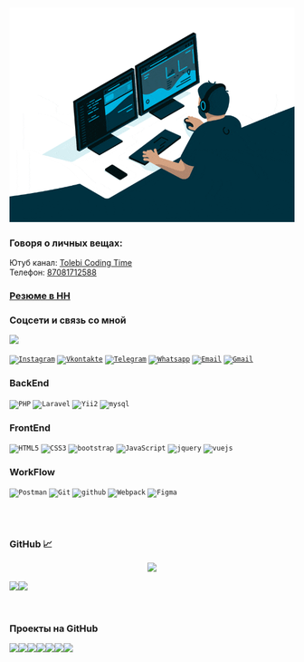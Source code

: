 <h3 align="center"><img src="https://github.com/tolebijaksybai/tolebijaksybai/blob/master/code.gif" alt="Coder GIF" max-height="250"></h3>

<h3 align="left">Говоря о личных вещах:</h3>
Ютуб канал: <a href="https://www.youtube.com/@tolebiCodingTime">Tolebi Coding Time</a>  <br/>
Телефон: <a href="tel:87081712588">87081712588</a> <br/>

<h3 align="left">
  <a href="https://hh.kz/resume/01a79915ff0ba597330039ed1f796b5a593474">
    Резюме в HH</a>
</h3>

<h3 align="left">Соцсети и связь со мной</h3>

![](https://visitor-badge.glitch.me/badge?page_id=tolebijaksybai.tolebijaksybai)


<code><a href="https://www.instagram.com/tolebijaksybai_/?hl=ru" title="Instagram" target="_blank"><img alt="Instagram" width="50px" height="50px" src="https://cdn.worldvectorlogo.com/logos/instagram-2016-6.svg" /></a></code>
<code><a href="https://vk.com/tolebi2017" target="_blank"><img alt="Vkontakte"  title="Vkontakte" width="50px" height="50px" src="https://cdn.worldvectorlogo.com/logos/vk-1.svg" /></a></code>
<code><a href="https://t.me/tolebi2020" target="_blank"><img alt="Telegram"  title="Telegram" width="50px" height="50px" src="https://cdn.worldvectorlogo.com/logos/telegram.svg" /></a></code>
<code><a href="https://wa.me/77081712588?text=Я%20заинтересован%20вашего%20навыки"  target="_blank"><img title="Whatsapp" alt="Whatsapp" width="50px" height="50px" src="https://cdn.worldvectorlogo.com/logos/whatsapp-business.svg" /></a></code>
<code><a href="mailto:ztolebi@mail.ru" target="_blank"><img alt="Email"  title="Email" width="50px" height="50px" src="https://cdn.worldvectorlogo.com/logos/mail-ios.svg" /></a></code>
<code><a href="mailto:tolebizaksybaj@gmail.com" target="_blank"><img alt="Gmail"  title="Gmail" width="50px" height="50px" src="https://cdn.worldvectorlogo.com/logos/gmail-icon-2.svg" /></a></code>

<h3 align="left">BackEnd</h3>
<code><img alt="PHP" width="50px" height="50px" src="https://cdn.worldvectorlogo.com/logos/php-1.svg"/></code>
<code><img alt="Laravel" width="50px" height="50px" src="https://cdn.worldvectorlogo.com/logos/laravel-2.svg"/></code>
<code><img alt="Yii2" width="50px" height="50px" src="https://cdn.worldvectorlogo.com/logos/yii.svg"/></code>
<code><img alt="mysql" width="50px" height="50px" src="https://cdn.worldvectorlogo.com/logos/mysql-3.svg"/></code>

<h3 align="left">FrontEnd</h3>

<code><img title="HTML5" alt="HTML5" width="50px" height="50px" src="https://cdn.worldvectorlogo.com/logos/html-1.svg" /></code>
<code><img title="CSS3" alt="CSS3" width="50px" height="50px" src="https://cdn.worldvectorlogo.com/logos/css-3.svg" /></code>
<code><img title="Bootstrap" alt="bootstrap" width="50px" height="50px" src="https://cdn.worldvectorlogo.com/logos/bootstrap-5-1.svg"/></code>
<code><img title="JavaScript" alt="JavaScript" width="50px" height="50px" src="https://cdn.worldvectorlogo.com/logos/logo-javascript.svg" /></code>
<code><img title="jQuery" alt="jquery" width="50px" height="60px" src="https://cdn.worldvectorlogo.com/logos/jquery.svg" /></code>
<code><img title="Vue js" alt="vuejs" width="50px" height="50px" src="https://cdn.worldvectorlogo.com/logos/vue-js-1.svg"/></code>

<h3 align="left">WorkFlow</h3>
<code><img alt="Postman" width="50px"  height="50px" src="https://cdn.worldvectorlogo.com/logos/postman.svg" /></code>
<code><img alt="Git" width="50px"  height="50px" src="https://cdn.worldvectorlogo.com/logos/git-icon.svg" /></code>
<code><img alt="github" width="50px" height="50px" src="https://cdn.worldvectorlogo.com/logos/github-icon-1.svg"/></code>
<code><img alt="Webpack" width="50px" height="50px" src="https://cdn.worldvectorlogo.com/logos/webpack-icon.svg"/></code>
<code><img alt="Figma" width="50px" height="40px" src="https://cdn.worldvectorlogo.com/logos/figma-1.svg" /></code>


<br><br>
<h3 align="left">GitHub 📈 </h3><p align="center">
<img src="https://github-readme-streak-stats.herokuapp.com/?user=tolebijaksybai&theme=tokyonight" height="200"><br>
  
<img src='https://github-readme-stats.vercel.app/api?username=tolebijaksybai&show_icons=true&theme=tokyonight&count_private=trueline_height=48'/><img src="https://github-readme-stats.vercel.app/api/top-langs/?username=tolebijaksybai&layout=compact&theme=tokyonight&icon_color=6392DF&hide=prs"/>



<br>

<h3 align="left">Проекты на GitHub</h3>
<a href="https://tolebijaksybai.github.io/Gipsolit_project/">
  <img align="left" src="https://github-readme-stats.vercel.app/api/pin/?username=tolebijaksybai&repo=Gipsolit_project&title_color=ffffff&text_color=c9cacc&icon_color=2bbc8a&bg_color=1d1f21" />
</a>
<a href="https://tolebijaksybai.github.io/Delevery_Sushi_project/">
  <img align="left" src="https://github-readme-stats.vercel.app/api/pin/?username=tolebijaksybai&repo=Delevery_Sushi_project&title_color=ffffff&text_color=c9cacc&icon_color=2bbc8a&bg_color=1d1f21" />
</a> 
<a href="https://tolebijaksybai.github.io/UberEate_project/">
  <img align="left" src="https://github-readme-stats.vercel.app/api/pin/?username=tolebijaksybai&repo=UberEate_project&title_color=ffffff&text_color=c9cacc&icon_color=2bbc8a&bg_color=1d1f21" />
</a> 
<a href="https://tolebijaksybai.github.io/Pikadu_project/">
  <img align="left" src="https://github-readme-stats.vercel.app/api/pin/?username=tolebijaksybai&repo=Pikadu_project&title_color=ffffff&text_color=c9cacc&icon_color=2bbc8a&bg_color=1d1f21" />
</a> 
<a href="https://tolebijaksybai.github.io/MartaUP_project/">
  <img align="left" src="https://github-readme-stats.vercel.app/api/pin/?username=tolebijaksybai&repo=MartaUP_project&title_color=ffffff&text_color=c9cacc&icon_color=2bbc8a&bg_color=1d1f21" />
</a> 
<a href="https://tolebijaksybai.github.io/PartFolio_project/">
  <img align="left" src="https://github-readme-stats.vercel.app/api/pin/?username=tolebijaksybai&repo=PartFolio_project&title_color=ffffff&text_color=c9cacc&icon_color=2bbc8a&bg_color=1d1f21" />
</a> 
<a href="https://tolebijaksybai.github.io/hostel_project/">
  <img align="left" src="https://github-readme-stats.vercel.app/api/pin/?username=tolebijaksybai&repo=hostel_project&title_color=ffffff&text_color=c9cacc&icon_color=2bbc8a&bg_color=1d1f21" />
</a> 



